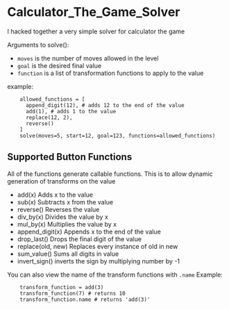# Calculator_The_Game_Solver
I hacked together a very simple solver for calculator the game

Arguments to solve():
-  `moves` is the number of moves allowed in the level
-  `goal` is the desired final value
-  `function` is a list of transformation functions to apply to the value

example:
```   
    allowed_functions = [
      append_digit(12), # adds 12 to the end of the value
      add(1), # adds 1 to the value
      replace(12, 2),
      reverse()
    ]
    solve(moves=5, start=12, goal=123, functions=allowed_functions)
```

## Supported Button Functions
All of the functions generate callable functions. This is to allow dynamic generation of transforms on the value

- add(x)
  Adds x to the value
- sub(x)
  Subtracts x from the value
- reverse()
  Reverses the value
- div_by(x)
  Divides the value by x
- mul_by(x)
  Multiplies the value by x
- append_digit(x)
  Appends x to the end of the value
- drop_last()
  Drops the final digit of the value
- replace(old, new)
  Replaces every instance of old in new
- sum_value()
  Sums all digits in value
- invert_sign()
  inverts the sign by multiplying number by -1

You can also view the name of the transform functions with `.name`
Example:
```
    transform_function = add(3)
    transform_function(7) # returns 10
    transform_function.name # returns 'add(3)'
```
